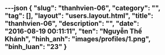 ---json
{
    "slug": "thanhvien-06",
    "category": "",
    "tag": [],
    "layout": "users.layout.html",
    "title": "thanhvien-06",
    "description": "",
    "date": "2016-08-19 00:11:11",
    "ten": "Nguyễn Thế Khánh",
    "hinh_anh": "images/profiles/1.png",
    "binh_luan": "23"
}
---
